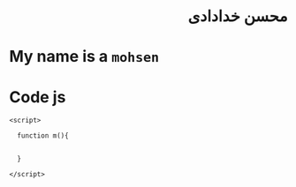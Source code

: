 <h1 dir="rtl">محسن خدادادی</h1>


My name is a `mohsen`
=======

Code js
=======

    <script>
    
      function m(){
      
      
      }
    
    </script>
